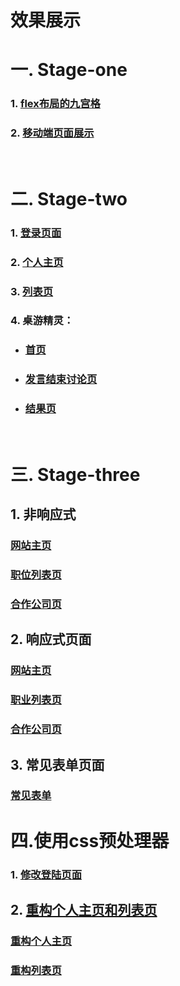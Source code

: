 # 效果展示

# 一. Stage-one
### 1. [flex布局的九宫格](http://www.xxblog.site/itxiuzhen/cssXZ/Stage-one/jiugongge.html)
### 2. [移动端页面展示](http://www.xxblog.site/itxiuzhen/cssXZ/Stage-one/yidongduan/yidongduan.html)
<br>

# 二. Stage-two
### 1. [登录页面](http://www.xxblog.site/itxiuzhen/cssXZ/Stage-two/denglu/denglu.html)
### 2. [个人主页](http://www.xxblog.site/itxiuzhen/cssXZ/Stage-two/mypage/mypage.html)
### 3. [列表页](http://www.xxblog.site/itxiuzhen/cssXZ/Stage-two/mylist/mylist.html)
### 4. 桌游精灵：
- ### [首页](http://www.xxblog.site/itxiuzhen/cssXZ/Stage-two/gamejingling/index.html)
- ### [发言结束讨论页](http://www.xxblog.site/itxiuzhen/cssXZ/Stage-two/gamejingling/discover.html)
- ### [结果页](http://www.xxblog.site/itxiuzhen/cssXZ/Stage-two/gamejingling/result.html)
<br>
 
 
# 三. Stage-three
## 1. 非响应式
### [网站主页](http://www.xxblog.site/itxiuzhen/cssXZ/Stage-three/no-responsive/jinengshu.html)
### [职位列表页](http://www.xxblog.site/itxiuzhen/cssXZ/Stage-three/no-responsive/zhiyeliebiao2.html)
### [合作公司页](http://www.xxblog.site/itxiuzhen/cssXZ/Stage-three/no-responsive/companylist.html)

## 2. 响应式页面
### [网站主页](http://www.xxblog.site/itxiuzhen/cssXZ/Stage-three/responsive/jinengshu.html)
### [职业列表页](http://www.xxblog.site/itxiuzhen/cssXZ/Stage-three/responsive/zhiyeliebiao2.html)
### [合作公司页](http://www.xxblog.site/itxiuzhen/cssXZ/Stage-three/responsive/companylist.html)


## 3. 常见表单页面
### [常见表单](http://www.xxblog.site/itxiuzhen/cssXZ/Stage-three/dingzhi/dingzhi.html)

# 四.使用css预处理器
### 1. [修改登陆页面](http://www.xxblog.site/itxiuzhen/cssXZ/Stage-four/task-1/denglu.html)
## 2. [重构个人主页和列表页]()
### [重构个人主页](http://www.xxblog.site/itxiuzhen/cssXZ/Stage-four/task-2/mypage.html)
### [重构列表页](http://www.xxblog.site/itxiuzhen/cssXZ/Stage-four/task-2/mylist.html)

